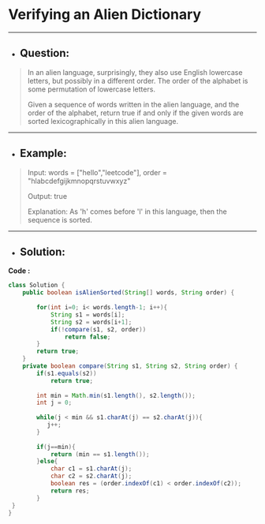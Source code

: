 # Verifying an Alien Dictionary
---
- ## Question:
> In an alien language, surprisingly, they also use English lowercase letters, but possibly in a different order. The order of the alphabet is some permutation of lowercase letters.
> 
> Given a sequence of words written in the alien language, and the order of the alphabet, return true if and only if the given words are sorted lexicographically in this alien language.
---
- ## Example:
> Input: words = ["hello","leetcode"], order = "hlabcdefgijkmnopqrstuvwxyz"
> 
> Output: true
> 
> Explanation: As 'h' comes before 'l' in this language, then the sequence is sorted.
---
- ## Solution:
**Code :**
```java
class Solution {
    public boolean isAlienSorted(String[] words, String order) {
        
        for(int i=0; i< words.length-1; i++){
            String s1 = words[i];
            String s2 = words[i+1];
            if(!compare(s1, s2, order))
                return false;
        }
        return true;
    }
    private boolean compare(String s1, String s2, String order) {
        if(s1.equals(s2))
            return true;
        
        int min = Math.min(s1.length(), s2.length());
        int j = 0; 
        
        while(j < min && s1.charAt(j) == s2.charAt(j)){
           j++;
        }
        
        if(j==min){
            return (min == s1.length());
        }else{
            char c1 = s1.charAt(j);
            char c2 = s2.charAt(j);
            boolean res = (order.indexOf(c1) < order.indexOf(c2));
            return res;
        }
 }
}
